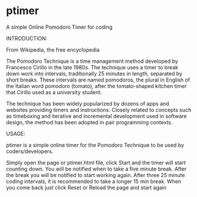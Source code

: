 # ptimer
A simple Online Pomodoro Timer for coding

INTRODUCTION:

From Wikipedia, the free encyclopedia

The Pomodoro Technique is a time management method developed by Francesco Cirillo in the late 1980s. The technique uses a timer to break down work into intervals, traditionally 25 minutes in length, separated by short breaks. These intervals are named pomodoros, the plural in English of the Italian word pomodoro (tomato), after the tomato-shaped kitchen timer that Cirillo used as a university student.

The technique has been widely popularized by dozens of apps and websites providing timers and instructions. Closely related to concepts such as timeboxing and iterative and incremental development used in software design, the method has been adopted in pair programming contexts.

USAGE:

ptimer is a simple online timer for the Pomodoro Technique to be used by coders/developers.

Simply open the page or ptimer.html file, click Start and the timer will start counting down.
You will be notified when to take a five minute break. After the break you will be notified to start working again. After three 25 minute coding intervals, it is recommended to take a longer 15 min break. When you come back just click Reset or Reload the page and start again
